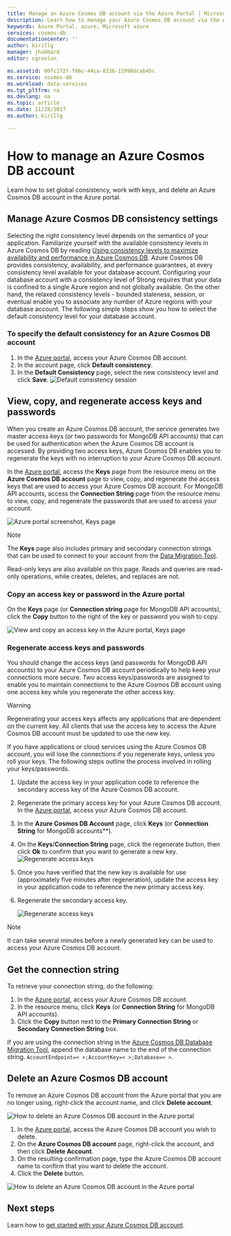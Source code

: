 ```yaml
---
title: Manage an Azure Cosmos DB account via the Azure Portal | Microsoft Docs
description: Learn how to manage your Azure Cosmos DB account via the Azure Portal. Find a guide on using the Azure Portal to view, copy, delete and access accounts.
keywords: Azure Portal, azure, Microsoft azure
services: cosmos-db
documentationcenter: ''
author: kirillg
manager: jhubbard
editor: cgronlun

ms.assetid: 00fc172f-f86c-44ca-8336-11998dcab45c
ms.service: cosmos-db
ms.workload: data-services
ms.tgt_pltfrm: na
ms.devlang: na
ms.topic: article
ms.date: 11/28/2017
ms.author: kirillg

---
```

# How to manage an Azure Cosmos DB account
Learn how to set global consistency, work with keys, and delete an Azure Cosmos DB account in the Azure portal.

## <a id="consistency"></a>Manage Azure Cosmos DB consistency settings
Selecting the right consistency level depends on the semantics of your application. Familiarize yourself with the available consistency levels in Azure Cosmos DB by reading [Using consistency levels to maximize availability and performance in Azure Cosmos DB][consistency]. Azure Cosmos DB provides consistency, availability, and performance guarantees, at every consistency level available for your database account. Configuring your database account with a consistency level of Strong requires that your data is confined to a single Azure region and not globally available. On the other hand, the relaxed consistency levels - bounded staleness, session, or eventual enable you to associate any number of Azure regions with your database account. The following simple steps show you how to select the default consistency level for your database account.

### To specify the default consistency for an Azure Cosmos DB account
1. In the [Azure portal](https://portal.azure.com/), access your Azure Cosmos DB account.
2. In the account page, click **Default consistency**.
3. In the **Default Consistency** page, select the new consistency level and click **Save**.
    ![Default consistency session][5]

## <a id="keys"></a>View, copy, and regenerate access keys and passwords
When you create an Azure Cosmos DB account, the service generates two master access keys (or two passwords for MongoDB API accounts) that can be used for authentication when the Azure Cosmos DB account is accessed. By providing two access keys, Azure Cosmos DB enables you to regenerate the keys with no interruption to your Azure Cosmos DB account. 

In the [Azure portal](https://portal.azure.com/), access the **Keys** page from the resource menu on the **Azure Cosmos DB account** page to view, copy, and regenerate the access keys that are used to access your Azure Cosmos DB account. For MongoDB API accounts, access the **Connection String** page from the resource menu to view, copy, and regenerate the passwords that are used to access your account.

![Azure portal screenshot, Keys page](./media/manage-account/keys.png)

> [!NOTE]
> The **Keys** page also includes primary and secondary connection strings that can be used to connect to your account from the [Data Migration Tool](import-data.md).
> 
> 

Read-only keys are also available on this page. Reads and queries are read-only operations, while creates, deletes, and replaces are not.

### Copy an access key or password in the Azure portal
On the **Keys** page (or **Connection string** page for MongoDB API accounts), click the **Copy** button to the right of the key or password you wish to copy.

![View and copy an access key in the Azure portal, Keys page](./media/manage-account/copykeys.png)

### Regenerate access keys and passwords
You should change the access keys (and passwords for MongoDB API accounts) to your Azure Cosmos DB account periodically to help keep your connections more secure. Two access keys/passwords are assigned to enable you to maintain connections to the Azure Cosmos DB account using one access key while you regenerate the other access key.

> [!WARNING]
> Regenerating your access keys affects any applications that are dependent on the current key. All clients that use the access key to access the Azure Cosmos DB account must be updated to use the new key.
> 
> 

If you have applications or cloud services using the Azure Cosmos DB account, you will lose the connections if you regenerate keys, unless you roll your keys. The following steps outline the process involved in rolling your keys/passwords.

1. Update the access key in your application code to reference the secondary access key of the Azure Cosmos DB account.
2. Regenerate the primary access key for your Azure Cosmos DB account. In the [Azure portal](https://portal.azure.com/),
   access your Azure Cosmos DB account.
3. In the **Azure Cosmos DB Account** page, click **Keys** (or **Connection String** for MongoDB accounts**).
4. On the **Keys**/**Connection String** page, click the regenerate button, then click **Ok** to confirm that you want to generate a new key.
    ![Regenerate access keys](./media/manage-account/regenerate-keys.png)
5. Once you have verified that the new key is available for use (approximately five minutes after regeneration), update the access key in your application code to reference the new primary access key.
6. Regenerate the secondary access key.
   
    ![Regenerate access keys](./media/manage-account/regenerate-secondary-key.png)

> [!NOTE]
> It can take several minutes before a newly generated key can be used to access your Azure Cosmos DB account.
> 
> 

## Get the connection string
To retrieve your connection string, do the following: 

1. In the [Azure portal](https://portal.azure.com), access your Azure Cosmos DB account.
2. In the resource menu, click **Keys** (or **Connection String** for MongoDB API accounts).
3. Click the **Copy** button next to the **Primary Connection String** or **Secondary Connection String** box. 

If you are using the connection string in the [Azure Cosmos DB Database Migration Tool](import-data.md), append the database name to the end of the connection string. `AccountEndpoint=< >;AccountKey=< >;Database=< >`.

## <a id="delete"></a> Delete an Azure Cosmos DB account
To remove an Azure Cosmos DB account from the Azure portal that you are no longer using, right-click the account name, and click **Delete account**.

![How to delete an Azure Cosmos DB account in the Azure portal](./media/manage-account/deleteaccount.png)

1. In the [Azure portal](https://portal.azure.com/), access the Azure Cosmos DB account you wish to delete.
2. On the **Azure Cosmos DB account** page, right-click the account, and then click **Delete Account**. 
3. On the resulting confirmation page, type the Azure Cosmos DB account name to confirm that you want to delete the account.
4. Click the **Delete** button.

![How to delete an Azure Cosmos DB account in the Azure portal](./media/manage-account/delete-account-confirm.png)

## <a id="next"></a>Next steps
Learn how to [get started with your Azure Cosmos DB account](http://go.microsoft.com/fwlink/p/?LinkId=402364).

<!--Image references-->
[5]: ./media/manage-account/documentdb_change_consistency-1.png

<!--Reference style links - using these makes the source content way more readable than using inline links-->
[bcdr]: https://azure.microsoft.com/documentation/articles/best-practices-availability-paired-regions/
[consistency]: consistency-levels.md
[azureregions]: https://azure.microsoft.com/regions/#services
[offers]: https://azure.microsoft.com/pricing/details/cosmos-db/
